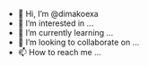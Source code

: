 - 👋 Hi, I’m @dimakoexa
- 👀 I’m interested in ...
- 🌱 I’m currently learning ...
- 💞️ I’m looking to collaborate on ...
- 📫 How to reach me ...

<!---
dimakoexa/dimakoexa is a ✨ special ✨ repository because its `README.md` (this file) appears on your GitHub profile.
You can click the Preview link to take a look at your changes.
--->
